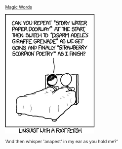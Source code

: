 [Magic Words](https://xkcd.com/1383)

![Magic Words](./random_comic.png)

'And then whisper 'anapest' in my ear as you hold me?'

